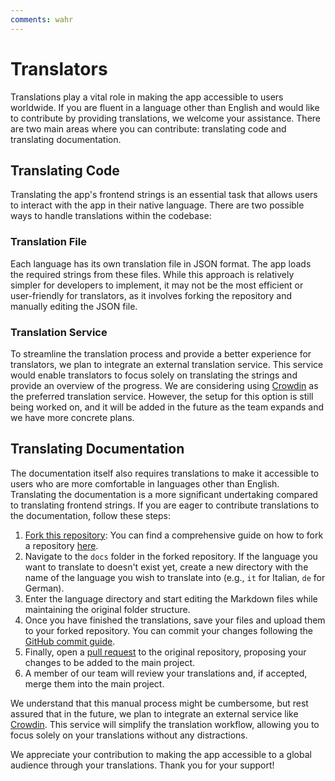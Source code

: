 ```yaml
---
comments: wahr
---
```


# Translators

Translations play a vital role in making the app accessible to users worldwide. If you are fluent in a language other than English and would like to contribute by providing translations, we welcome your assistance. There are two main areas where you can contribute: translating code and translating documentation.

## Translating Code

Translating the app's frontend strings is an essential task that allows users to interact with the app in their native language. There are two possible ways to handle translations within the codebase:

### Translation File

Each language has its own translation file in JSON format. The app loads the required strings from these files. While this approach is relatively simpler for developers to implement, it may not be the most efficient or user-friendly for translators, as it involves forking the repository and manually editing the JSON file.

### Translation Service

To streamline the translation process and provide a better experience for translators, we plan to integrate an external translation service. This service would enable translators to focus solely on translating the strings and provide an overview of the progress. We are considering using [Crowdin](https://crowdin.com/project/raspirus) as the preferred translation service. However, the setup for this option is still being worked on, and it will be added in the future as the team expands and we have more concrete plans.

## Translating Documentation

The documentation itself also requires translations to make it accessible to users who are more comfortable in languages other than English. Translating the documentation is a more significant undertaking compared to translating frontend strings. If you are eager to contribute translations to the documentation, follow these steps:

1. [Fork this repository](https://github.com/Raspirus/docs/fork): You can find a comprehensive guide on how to fork a repository [here](https://docs.github.com/en/get-started/quickstart/fork-a-repo).
2. Navigate to the `docs` folder in the forked repository. If the language you want to translate to doesn't exist yet, create a new directory with the name of the language you wish to translate into (e.g., `it` for Italian, `de` for German).
3. Enter the language directory and start editing the Markdown files while maintaining the original folder structure.
4. Once you have finished the translations, save your files and upload them to your forked repository. You can commit your changes following the [GitHub commit guide](https://docs.github.com/en/desktop/contributing-and-collaborating-using-github-desktop/making-changes-in-a-branch/committing-and-reviewing-changes-to-your-project).
5. Finally, open a [pull request](https://docs.github.com/en/pull-requests/collaborating-with-pull-requests/proposing-changes-to-your-work-with-pull-requests/creating-a-pull-request) to the original repository, proposing your changes to be added to the main project.
6. A member of our team will review your translations and, if accepted, merge them into the main project.

We understand that this manual process might be cumbersome, but rest assured that in the future, we plan to integrate an external service like [Crowdin](https://crowdin.com/project/raspirus). This service will simplify the translation workflow, allowing you to focus solely on your translations without any distractions.

We appreciate your contribution to making the app accessible to a global audience through your translations. Thank you for your support!

